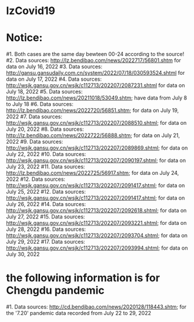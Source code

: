 # lzCovid19

# Notice:

#1. Both cases are the same day bewteen 00-24 according to the source!
#2. Data sources: http://lz.bendibao.com/news/2022717/56801.shtm for data on July 16, 2022
#3. Data sources: http://gansu.gansudaily.com.cn/system/2022/07/18/030593524.shtml for data on July 17, 2022
#4. Data sources: http://wsjk.gansu.gov.cn/wsjk/c112713/202207/2087231.shtml for data on July 18, 2022
#5. Data sources: http://lz.bendibao.com/news/20211018/53049.shtm; have data from July 8 to July 18
#6. Data sources: http://lz.bendibao.com/news/2022720/56851.shtm; for data on July 19, 2022
#7. Data sources: http://wsjk.gansu.gov.cn/wsjk/c112713/202207/2088510.shtml; for data on July 20, 2022
#8. Data sources: http://lz.bendibao.com/news/2022722/56888.shtm; for data on July 21, 2022
#9. Data sources: http://wsjk.gansu.gov.cn/wsjk/c112713/202207/2089869.shtml; for data on July 22, 2022
#10. Data sources: http://wsjk.gansu.gov.cn/wsjk/c112713/202207/2090197.shtml; for data on July 23, 2022
#11. Data sources: http://lz.bendibao.com/news/2022725/56917.shtm; for data on July 24, 2022
#12. Data sources: http://wsjk.gansu.gov.cn/wsjk/c112713/202207/2091417.shtml; for data on July 25, 2022
#12. Data sources: http://wsjk.gansu.gov.cn/wsjk/c112713/202207/2091417.shtml; for data on July 26, 2022
#14. Data sources: http://wsjk.gansu.gov.cn/wsjk/c112713/202207/2092618.shtml; for data on July 27, 2022
#15. Data sources: http://wsjk.gansu.gov.cn/wsjk/c112713/202207/2093221.shtml; for data on July 28, 2022
#16. Data sources: http://wsjk.gansu.gov.cn/wsjk/c112713/202207/2093704.shtml; for data on July 29, 2022
#17. Data sources: http://wsjk.gansu.gov.cn/wsjk/c112713/202207/2093994.shtml; for data on July 30, 2022



# the following information is for Chengdu pandemic
#1. Data sources: http://cd.bendibao.com/news/2020128/118443.shtm; for the '7.20' pandemic data recorded from July 22 to 29, 2022
